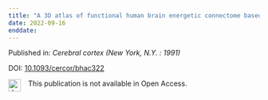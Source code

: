 ```yaml
---
title: "A 3D atlas of functional human brain energetic connectome based on neuropil distribution."
date: 2022-09-16
enddate:
---
```


Published in: *Cerebral cortex (New York, N.Y. : 1991)*

DOI: [10.1093/cercor/bhac322](https://doi.org/10.1093/cercor/bhac322)

<img src="https://upload.wikimedia.org/wikipedia/commons/thumb/0/0e/Closed_Access_logo_transparent.svg/1200px-Closed_Access_logo_transparent.svg.png" alt="drawing" width="25" align="left"/> &nbsp;&nbsp;&nbsp;This publication is not available in Open Access.


